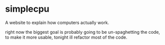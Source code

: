 simplecpu
=========

A website to explain how computers actually work.

right now the biggest goal is probably going to be un-spaghetting the code, to make it more usable, tonight ill refactor most of the code. 



